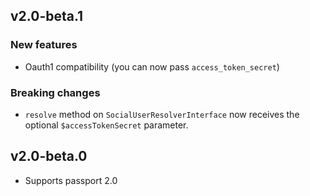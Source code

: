 ## v2.0-beta.1

### New features

- Oauth1 compatibility (you can now pass `access_token_secret`)

### Breaking changes

- `resolve` method on `SocialUserResolverInterface` now receives the optional `$accessTokenSecret` parameter.

## v2.0-beta.0

- Supports passport 2.0
